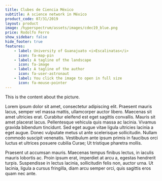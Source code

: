 ```yaml
---
title: Clubes de Ciencia México
subtitle: A science network in México
product_code: 07/31/2019
layout: product
image: /hyperspectrum/assets/images/cdec19_blue.png
price: Rodolfo Ferro
show_sidebar: false
hide_footer: true
features:
    - label: University of Guanajuato <i>Escalinatas</i>
      icon: fa-map-pin
    - label: A tagline of the landscape
      icon: fa-image
    - label: A tagline of the author
      icon: fa-user-astronaut
    - label: You click the image to open in full size
      icon: fa-mouse-pointer
---
```


This is the content about the picture.

Lorem ipsum dolor sit amet, consectetur adipiscing elit. Praesent mauris lacus, semper vel massa mattis, ullamcorper auctor libero. Maecenas sit amet ultricies erat. Curabitur eleifend est eget sagittis convallis. Mauris sit amet placerat lacus. Pellentesque vehicula quis massa ac lacinia. Vivamus gravida bibendum tincidunt. Sed eget augue vitae ligula ultricies lacinia a eget augue. Donec vulputate metus ut ante scelerisque sollicitudin. Nullam commodo suscipit venenatis. Vestibulum ante ipsum primis in faucibus orci luctus et ultrices posuere cubilia Curae; Ut tristique pharetra mollis. 

Praesent ut accumsan mauris. Maecenas tempus finibus lectus, in iaculis mauris lobortis ac. Proin ipsum erat, imperdiet at arcu a, egestas hendrerit turpis. Suspendisse in lectus lacinia, sollicitudin felis non, auctor urna. Ut lacinia, ligula a cursus fringilla, diam arcu semper orci, quis sagittis eros quam nec ante.